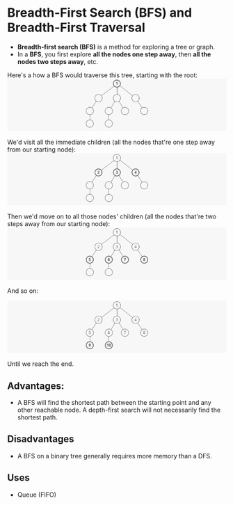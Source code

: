 # Breadth-First Search (BFS) and Breadth-First Traversal 

- **Breadth-first search (BFS)** is a method for exploring a tree or graph. 
- In a **BFS**, you first explore **all the nodes one step away**, then **all the nodes two steps away**, etc. 

Here's a how a BFS would traverse this tree, starting with the root:
![Binary Tree](../images/bfs/bfs_1.png "A Binary Tree")

We'd visit all the immediate children (all the nodes that're one step away from our starting node):
![Binary Tree](../images/bfs/bfs_2.png "A Binary Tree")

Then we'd move on to all those nodes' children (all the nodes that're two steps away from our starting node):
![Binary Tree](../images/bfs/bfs_3.png "A Binary Tree")

And so on:

![Binary Tree](../images/bfs/bfs_4.png "A Binary Tree")

Until we reach the end. 

## Advantages:

- A BFS will find the shortest path between the starting point and any other reachable node. A depth-first search will not necessarily find the shortest path.

## Disadvantages

- A BFS on a binary tree generally requires more memory than a DFS.

## Uses 

- Queue (FIFO)
